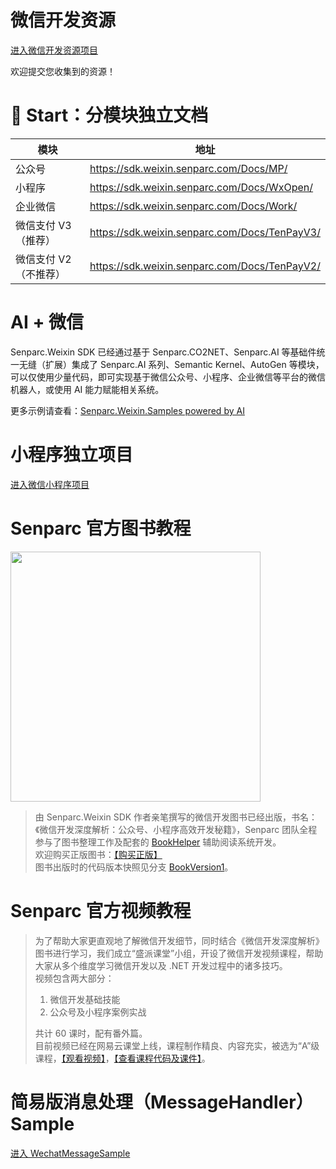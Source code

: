 # 微信开发资源

[进入微信开发资源项目](https://github.com/JeffreySu/WeixinResource)

欢迎提交您收集到的资源！


# 🌟 Start：分模块独立文档

模块 | 地址
----|----
公众号 | https://sdk.weixin.senparc.com/Docs/MP/
小程序 | https://sdk.weixin.senparc.com/Docs/WxOpen/
企业微信 | https://sdk.weixin.senparc.com/Docs/Work/
微信支付 V3（推荐） | https://sdk.weixin.senparc.com/Docs/TenPayV3/
微信支付 V2（不推荐） | https://sdk.weixin.senparc.com/Docs/TenPayV2/

# AI + 微信

Senparc.Weixin SDK 已经通过基于 Senparc.CO2NET、Senparc.AI 等基础件统一无缝（扩展）集成了 Senparc.AI 系列、Semantic Kernel、AutoGen 等模块，可以仅使用少量代码，即可实现基于微信公众号、小程序、企业微信等平台的微信机器人，或使用 AI 能力赋能相关系统。

更多示例请查看：[Senparc.Weixin.Samples powered by AI](../Samples%20with%20AI/readme.md)

# 小程序独立项目

[进入微信小程序项目](https://github.com/JeffreySu/WxOpen)


# Senparc 官方图书教程

<img src="https://sdk.weixin.senparc.com/images/book-cover-front-small-3d.png" width="400" /> <br/>

> 由 Senparc.Weixin SDK 作者亲笔撰写的微信开发图书已经出版，书名：《微信开发深度解析：公众号、小程序高效开发秘籍》，Senparc 团队全程参与了图书整理工作及配套的 [BookHelper](http://book.weixin.senparc.com) 辅助阅读系统开发。<br>
> 欢迎购买正版图书：[【购买正版】](https://book.weixin.senparc.com/book/link?code=github-master-resource)<br>
> 图书出版时的代码版本快照见分支 [BookVersion1](https://github.com/JeffreySu/WeiXinMPSDK/tree/BookVersion1)。

# Senparc 官方视频教程


> 为了帮助大家更直观地了解微信开发细节，同时结合《微信开发深度解析》图书进行学习，我们成立“盛派课堂”小组，开设了微信开发视频课程，帮助大家从多个维度学习微信开发以及 .NET 开发过程中的诸多技巧。<br>
> 视频包含两大部分：<br>
> 1. 微信开发基础技能<br>
> 2. 公众号及小程序案例实战<br>
> 
> 共计 60 课时，配有番外篇。<br>
> 目前视频已经在网易云课堂上线，课程制作精良、内容充实，被选为“A”级课程，[【观看视频】](https://book.weixin.senparc.com/book/videolinknetease?code=github-homepage)，[【查看课程代码及课件】](https://github.com/JeffreySu/WechatVideoCourse)。


# 简易版消息处理（MessageHandler） Sample
[进入 WechatMessageSample](https://github.com/OpenSenparc/WechatMessageSample)

